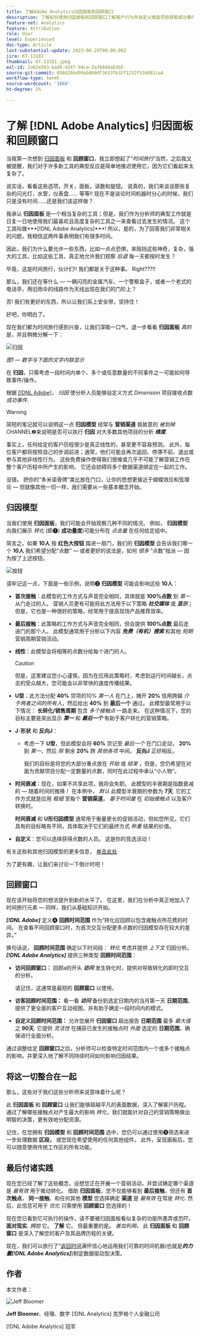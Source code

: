 ```yaml
---
title: 了解Adobe Analytics归因面板和回顾窗口
description: 了解如何使用归因面板和回顾窗口了解客户行为并自定义维度项目获取成功事件点数的方式。
feature-set: Analytics
feature: Attribution
role: User
level: Experienced
doc-type: Article
last-substantial-update: 2023-06-20T00:00:00Z
jira: KT-13181
thumbnail: KT-13181.jpeg
exl-id: 2a62e563-bad9-424f-94ca-2af68d4a83b5
source-git-commit: 058d26bd99ab060df3633fb32f1232f534881ca4
workflow-type: tm+mt
source-wordcount: '1668'
ht-degree: 2%

---
```


# 了解 [!DNL Adobe Analytics] 归因面板和回顾窗口

当我第一次想到 [归因面板](https://experienceleague.adobe.com/docs/analytics-platform/using/cja-workspace/panels/attribution.html?lang=en) 和 **回顾窗口**，我立即想起了“*时间旅行&#39;*&#x200B;当然，之后我又被提醒，我们对于许多新工具的典型反应是简单地推迟使用它，因为它们看起来太复杂了。

说实话，看看这些选项，开关，面板，读数和旋钮。  说真的，我们来谈谈那些复杂的闪光灯，水管，仪表盘…… 等等!!  现在不是谈论时间机器时分心的时候，我们只是没有时间……还是我们该这样做？

我承认 **归因面板** 是一个相当复杂的工具；但是，我们作为分析师的典型工作就是日复一日地使用我们最喜欢且高度复杂的工具之一来查看过去发生的情况。 这个工具叫做***[!DNL Adobe Analytics]***!  所以，是的，为了回答我们非常相关的问题，我相信这两件事表明我们有很多时间。

因此，我们为什么要允许一些东西，比如一点点恐惧，来阻挡这些神奇，复杂，强大的工具，比如这些工具，真正地允许我们观察 *后退* 每一天都按时发生？

毕竟，这是时间旅行，伙计们!!  我们都是关于这种事。  Right???!!

那么，我们还在等什么 — 一辆闪亮的金属汽车、一个警察盒子，或者一个老式的电话亭，用旧雨伞的线路作为天线出现在我们的门阶上？

否!  我们有更好的东西，所以让我们系上安全带，坚持住！

好吧，你明白了。


现在我们都为时间旅行感到兴奋，让我们深吸一口气，退一步看看 **归因面板** *真的* 是，并且稍微分解一下：

![归因](assets/attribution.png)

*图1 — 数字与下面的文字内联显示*

在 **归因**，只需考虑一段时间内单个、多个或任意数量的不同事件之一可能如何导致事件/操作。

根据 [[!DNL Adobe]](https://experienceleague.adobe.com/docs/analytics-platform/using/cja-workspace/attribution/overview.html?lang=en)， *归因* 使分析人员能够自定义方式 *Dimension* 项目接收点数 *成功事件*.


>[!WARNING]
>
>简短的笔记就可以说明这一点 **归因模型** 经常与 **营销渠道** 我故意的 *被划掉* CHANNEL❷来说明是否可以执行 **归因** 对大多数其他项目的分析 ***维度***.


事实上，任何给定的客户历程很少是真正线性的，甚至更不容易预测。  此外，每位客户都将按照自己的步调前进；通常，他们可能会再次返回、停滞不前、退出或参与其他非线性行为。 这些免费操作使得我们很难或几乎不可能了解营销工作在整个客户历程中所产生的影响。 它还会妨碍将多个数据渠道绑定在一起的工作。

没错。  把你的“多米诺骨牌”类比放在门口，让你的思想更接近于蝴蝶效应和弦理论 — 但就像其他一切一样，我们需要从一些基本概念开始。

## **归因模型**

当我们使用 **归因面板**，我们可能会开始观察几种不同的情况。  例如， **归因模型** 向我们展示 *转化* (即❶) **成功量度**)可能分布在 *点击量* 在任何给定组中。

简言之，如果 **10人** 按 **红色大按钮** 踏进一扇门，我们的 **归因模型** 会告诉我们哪一个 **10人** 我们希望分配“点数” — 或者更好的说法是，如何 *很多* “点数”指派 — 因为按了上述按钮。

![按钮](assets/button.png)

请牢记这一点，下面是一些示例，说明❸ **归因模型** 可能会影响这些 **10人**：

- **首次接触**：此模型的工作方式与声音完全相同，具体就是 **100%点数** 到 *第一* 从门走过的人。  营销人员更有可能将此方法用于以下策略 ***社交媒体*** 或 ***显示***；但是，它也是一种很好的策略，经常用于提高现场产品推荐效率。
- **最后接触**：此策略的工作方式与声音完全相同，但会提供 **100%点数** 最后走进门的那个人。  此模型通常用于分析以下内容 ***免费（有机）搜索*** 和其他 *短期* 营销周期营销活动。
- **线性**：此模型会将相等的点数分给每个进门的人。

  >[!CAUTION]
  >
  >但是，这里建议您小心谨慎，因为在应用此策略时，考虑到运行时间越长，点击的受众越大，您可能会以非常快的速度传播结果。

- **U型**：此方法分配 **40%** 贷项的10% *第一人* 在门上，摊开 **20%** 信用跨越 *介于两者之间的所有人*，然后给出 **40%** 到 **最后一个** 通过。 此模型最常用于以下情况： **长转化/销售周期** 包含 *多个接触点* 一路走来。  在这种情况下，您的目标主要是突出显示 ***第一*** 和 ***最后一个*** 有助于客户转化的营销策略。
- **J**-**形状** 和 **反向J**：
   - 考虑一下 **U型**，但此模型会将 **60%** 贷记至 *最后一个* 在门口走动， **20%** 到 *第一*，然后 *除* 剩余 **20%** 跨 *其他各项* 中间。  **反向J** 正好相反。

     我们的目标是将您的大部分重点放在 *开始* 或 *结束* ，但是，您仍希望在对面为贡献项目分配一定数量的点数，同时在此过程中承认“小人物”。

- **时间衰减**：现在，如果不共享此项，我将会失职。 此模型的半衰期是指数衰减的 — 随着时间的推移！  在本例中， *默认* 此模型半衰期的参数为 **7天**.  它的工作方式就是应用 *粗细* 至每个 **营销渠道**， *基于时间量* 在 *初始接触点* 以及客户转换时。

  **时间衰减** 和 **U形归因模型** 通常用于衡量更长的促销活动，但如您所见，它们具有的目标略有不同，具体取决于它们的最终方式 *称重* 结果的价值。

- **自定义**：您可以选择获得点数的人员。  这是你的竞选活动！

有关这些和其他归因模型的更多信息， [单击此处](https://experienceleague.adobe.com/docs/analytics/analyze/analysis-workspace/attribution/models.html?lang=zh-Hans)

为了更有趣，让我们来讨论一下倒计时吧！

## **回顾窗口**

现在该开始将您的想法提升到新的水平了。  在这里，我们在分析中真正地加入了时间旅行元素 — 同样，我们从基础知识开始。

***[!DNL Adobe]*** 定义❹ **回顾时间范围** 作为“转化应回顾以包含接触点所花费的时间。 在查看不同回顾窗口时，为首次交互分配更多点数的归因模型存在较大的差异。”


换句话说， **回顾时间范围** 确定以下时间段： *转化* 考虑并提供 *上下文* 归因分析。 ***[!DNL Adobe Analytics]*** 提供三种类型 **回顾时间范围**：

- **访问回顾窗口：** 回顾a的开头 ***访问*** 发生转化时，提供对导致转化的即时交互的分析。

  请记住，这通常是最短的 **回顾窗口** 以使用。
- **访客回顾时间范围：** 看一看 ***访问*** 备份到选定日期内的当月第一天 **日期范围**，提供了更全面的客户互动视图，并有助于确定一段时间内的模式。
- **自定义回顾时间范围：** 允许您展开 **归因窗口** 超出报告 **日期范围** 最多 *最大值* 之 **90天**.  它提供 *灵活性* 在捕获已发生的接触点时 *外面* 选定的 **日期范围**，确保进行全面分析。

通过调整给定 **回顾窗口**&#x200B;之后，分析师可以检查特定时间范围内一个或多个接触点的影响，并更深入地了解不同持续时间如何影响归因结果。

## **将这一切整合在一起**

那么，这些对于我们这些分析师来说意味着什么呢？

此 **归因面板** 和 **回顾窗口** 让我们能够超越平凡的表面数据，深入了解客户历程。 通过了解哪些接触点对产生最大的影响 *转化*，我们就能针对自己的营销策略做出明智的决策，更有效地分配资源。

记住，在您拥有 **归因模型** 和 **回顾时间范围** 选中，您仍可以通过使用❺筛选来进一步处理数据 **区段，** 或您现在希望使用的任何其他组件。  此外，呈现面板后，您可以随意使用传统工作区的所有功能。

## **最后付诸实践**

现在您已经了解了这些概念，设想您正在开展一个营销活动，并尝试确定哪个渠道是 *最有效* 用于推动转化。 借助 **归因面板**，您不仅能够看到 **最后接触**，但还有 **首次触点**， **同一接触**、和任何其他 **模型** 您选择确定 **渠道** 是 *最有效* 在驾驶 *转化*. 然后，此信息可用于 *优化* 只需使用 **回顾窗口** 您选择的！

现在您已看到它可执行的操作，请不要被归因面板看似复杂的功能所愚弄或恐吓。  **面对现实**.  *拥抱* 它。  **了解** 它。
但最重要的是。 *善加利用。* 此 **归因面板** 和 **回顾窗口** 是深入了解您的客户及其品牌历程的关键。

现在，我们可以旅行了”[返回时间](https://youtu.be/gVryJmZNFdU)满怀信心地运用我们可靠的时间机器(也就是***的力量[!DNL Adobe Analytics]***)制定数据驱动型决策。

## 作者

本文作者：

![Jeff Bloomer](assets/jeff-headshot.png)

**Jeff Bloomer**、经理、数字 [!DNL Analytics] 克罗格个人金融公司

[!DNL Adobe Analytics] 冠军
